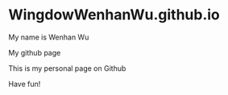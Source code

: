 # WingdowWenhanWu.github.io
My name is Wenhan Wu  

My github page  

This is my personal page on Github  

Have fun!  

